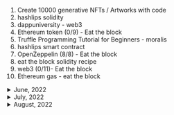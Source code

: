 1. Create 10000 generative NFTs / Artworks with code
1. hashlips solidity
1. dappuniversity - web3
1. Ethereum token (0/9) - Eat the block
1. Truffle Programming Tutorial for Beginners - moralis
1. hashlips smart contract
1. OpenZeppelin (8/8) - Eat the block
1. eat the block solidity recipe
1. web3 (0/11)- Eat the block
1. Ethereum gas - eat the block

<details>
<summary>June, 2022</summary>

1. [Open Zeppelin Upgradeable ERC20](https://youtu.be/Vt20jCu8OC8)
1. [ABI Decode | Solidity 0.8](https://youtu.be/LTh58SFEYqE)
1. [Iterable Mapping | Solidity 0.8](https://youtu.be/YOjo_lvUhj8)
1. [Spend Less Gas - Solidity Gas Optimization [Deep Dive]](https://youtu.be/IkdoQI7API0)
1. [Solidity Tutorial: Assembly](https://youtu.be/r4yKide6jiU)
1. [Solidity Tutorial: Library](https://youtu.be/25MLAnIzXRw)
1. [How to upload files with Node.js](https://youtu.be/ysS4sL6lLDU)
1. [ERC-20 token swap](https://youtu.be/jP1A1odqXFM)
1. [Learning Solidity : Tutorial 8 Debugging Solidity Using Remix](https://youtu.be/7z52hP26MFs)
1. [Solidity: Hardhat Gas Reporter](https://youtu.be/_70-WzmKazs)
1. [Find Smart Contract Vulnerabilities with Slither](https://youtu.be/Dxex3b-eMq0)
1. [Event | Solidity 0.8](https://youtu.be/nopo9KwwRg4)
1. [Function Selector | Solidity 0.8](https://youtu.be/Mn4e4w8h6n8)
1. [Bits, Bytes and Hex](https://youtu.be/PmG2qgQbvc8)
1. [Delegatecall | Solidity 0.8](https://youtu.be/uawCDnxFJ-0)
1. [What Are Blockchain Wallets? | Blockchain Basics for Developers Ep. 6](https://youtu.be/u6yzP4wF0so)
1. [Ether Wallet | Solidity 0.8](https://youtu.be/4w_bMkoo2uw)
1. [What Is a Blockchain Oracle? What Is the Oracle Problem? | Chainlink Engineering Tutorials](https://youtu.be/ZJfkNzyO7-U)
1. [Call | Solidity 0.8](https://youtu.be/xIAs2S9aCKo)
1. [Minimal Proxy Contract | Solidity (0.7)](https://youtu.be/9xqoK2nKkM4)
1. [Factory Pattern in Solidity for Blockchain Development](https://youtu.be/cvTGp9rQxZQ)
1. [Simple Trick to Reduce Solidity Code Size](https://youtu.be/XDqD3X8DCiw)
1. [Uploading an NFT image to IPFS using the Pinata API](https://youtu.be/F6Z2jELdZpI)
1. [Hello World Ethereum React Dapp Tutorial. React, Ethers.js, & MetaMask.](https://youtu.be/swZRo6LFrCw)
1. [Open Zeppelin Upgradeable Contracts](https://youtu.be/JgSj7IiE4jA)
1. [Why NFTs shouldn't use URLs](https://youtu.be/6b8OANmw2kM)
1. [Gas Optimization in Solidity: 10 tips](https://youtu.be/PYilP2bjtwc)
1. [Automatically Execute Hardhat Tests on File Change Using Nodemon](https://youtu.be/z2aLKJ2kUjI)
1. [Slither: A Static Analysis Tool for Solidity](https://youtu.be/1LlEAQgroHw)
1. [How to Generate a Verifiably Random Number](https://youtube.com/shorts/R69WXyN8WGk?feature=share)
1. [Learn How to Easily Create Your Own Dedicated IPFS Gateway](https://youtu.be/v6lZbi12I9w)
1. [Contract With Zero Code Size | Hack Solidity (0.7)](https://youtu.be/58Mnru9vRyU)
1. [Deleting Contracts | Solidity 0.8](https://youtu.be/ajCsPRl5S3Q)
1. [Insecure Source of Randomness | Hack Solidity (0.6)](https://youtu.be/8FF3IBTMeK0)

</details>

<details>
<summary>July, 2022</summary>

- [Getting A Random Number with Chainlink VRF | Chainlink Engineering Tutorials](https://youtu.be/JqZWariqh5s)
- [How to Call Deployed Contract - Interface | Learn Solidity (0.6)](https://youtu.be/YWtT0MNHYhQ)
- [How to Use OpenZeppelin Defender](https://youtu.be/F5lPdt4LxT4)
- [Create a blockchain in Javascript (Blockchain, part 1)](https://youtu.be/zVqczFZr124)

1. [Implementing Proof-of-Work in Javascript (Blockchain, part 1)](https://youtu.be/zVqczFZr124)
1. [Programming Token Swaps in 10 Minutes - 1INCH Plugin Explained](https://youtu.be/stRh5Scd8TY)
1. [CAS: swap across ETH, ERC20, ERC721, & ERC1155 in a single transaction](https://youtu.be/2XMbc1R39U8)
1. [The 3 most important smart contracts in DeFi in 2 mins](https://youtu.be/oLrOH3JUaQA)
1. [Transfer, Approve, TransferFrom methods in ERC20](https://youtu.be/nm2iMUpWAqo)
1. [Uniswap V2 - Swap Tokens | DeFi](https://youtu.be/qB2Ulx201wY)
1. [Uniswap V2 - Pricing | DeFi](https://youtu.be/IL7cRj5vzEU)
1. [Ganache CLI: (SECRET FEATURE!) Fork Mainnet for easy smart contract testing](https://youtu.be/9X78nFqJwCM)
1. [WETH | Solidity 0.8](https://youtu.be/UqKQ1bTatUs)
1. [This is how tokens get stuck in smart contracts](https://youtu.be/PihIX-G5fxg)
1. [DeFi Swap Tokens with Uniswap v2, Web3 and React](https://youtu.be/Q79VxwKqeaU)
1. [Visualize Solidity Smart Contracts with VS Code Extension](https://www.youtube.com/watch?v=v3QexBRxPJA)
1. [Learn Solidity (0.5) - Gas and Gas Price](https://youtu.be/oTS9uxU6cAM)
1. [ENS - Ethereum Name Service in 2min](https://youtu.be/6EH-CQLPzrY)
1. [What Are Governance Tokens - Crypto Whiteboard 101](https://youtu.be/bfz87sVv4GI)
1. [The DeFi DAO governance trend](https://youtu.be/n2SQZlhj13w)
1. [What Are DeFi Flash Loans?](https://youtu.be/BcLmDRyk4IU)
1. [Arbitrage basics | Finance & Capital Markets | Khan Academy](https://youtu.be/AuCH7fHZsZ4)
1. [22-0xProtocol: How to Build NFT Exchange in Your DApp. Powered by 0x and the NFT Swap SDK](https://youtu.be/oCEU_Jed2Fs)
1. [OZ - calling super](https://docs.openzeppelin.com/contracts/3.x/extending-contracts#calling_super)
1. [24. Solidity Function Overriding and Super keyword](https://youtu.be/-ByfpJIqm-Y)
1. [10 Hardhat Best Practices👷‍♂️Do you know them all? Solidity Tutorial [2022]](https://youtu.be/hMmDCczYBs4)

- [What Is Chainlink?](https://youtu.be/tIUHQ7sDoaU)
- [Wildcards and Chainlink VRF: Bringing Verifiable Randomness to NFTs](https://youtu.be/rpQCKoRvyR4)
- [Exploring Chainlink VRF v2 | Developer Walkthrough](https://youtu.be/rdJ5d8j1RCg)

</details>

<details>
<summary>August, 2022</summary>

1. [Creating ERC20 Supply](https://docs.openzeppelin.com/contracts/4.x/erc20-supply)
1. [Coinbase - CeFi](https://www.coinbase.com/learn/crypto-basics/what-is-cefi)
</details>
